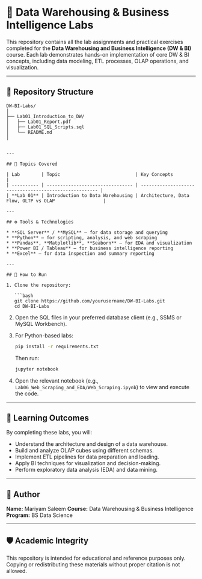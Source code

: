 

# 🧠 Data Warehousing & Business Intelligence Labs

This repository contains all the lab assignments and practical exercises completed for the **Data Warehousing and Business Intelligence (DW & BI)** course.
Each lab demonstrates hands-on implementation of core DW & BI concepts, including data modeling, ETL processes, OLAP operations, and visualization.

---

## 📂 Repository Structure

```
DW-BI-Labs/
│
├── Lab01_Introduction_to_DW/
│   ├── Lab01_Report.pdf
│   ├── Lab01_SQL_Scripts.sql
│   └── README.md
│


---

## 🧩 Topics Covered

| Lab        | Topic                            | Key Concepts                                           |
| ---------- | -------------------------------- | ------------------------------------------------------ |
| **Lab 01** | Introduction to Data Warehousing | Architecture, Data Flow, OLTP vs OLAP                  |

---

## ⚙️ Tools & Technologies

* **SQL Server** / **MySQL** – for data storage and querying
* **Python** – for scripting, analysis, and web scraping
* **Pandas**, **Matplotlib**, **Seaborn** – for EDA and visualization
* **Power BI / Tableau** – for business intelligence reporting
* **Excel** – for data inspection and summary reporting

---

## 🚀 How to Run

1. Clone the repository:

   ```bash
   git clone https://github.com/yourusername/DW-BI-Labs.git
   cd DW-BI-Labs
   ```

2. Open the SQL files in your preferred database client (e.g., SSMS or MySQL Workbench).

3. For Python-based labs:

   ```bash
   pip install -r requirements.txt
   ```

   Then run:

   ```bash
   jupyter notebook
   ```

4. Open the relevant notebook (e.g., `Lab06_Web_Scraping_and_EDA/Web_Scraping.ipynb`) to view and execute the code.

---

## 🧠 Learning Outcomes

By completing these labs, you will:

* Understand the architecture and design of a data warehouse.
* Build and analyze OLAP cubes using different schemas.
* Implement ETL pipelines for data preparation and loading.
* Apply BI techniques for visualization and decision-making.
* Perform exploratory data analysis (EDA) and data mining.

---

## 📜 Author

**Name:** Mariyam Saleem
**Course:** Data Warehousing & Business Intelligence
**Program:** BS Data Science

---

## 🛡️ Academic Integrity

This repository is intended for educational and reference purposes only.
Copying or redistributing these materials without proper citation is not allowed.


